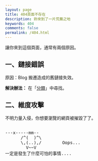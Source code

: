 ```yaml
---
layout: page
title: 404頁面不存在
description: 妳來到了一片荒蕪之地
keywords: 404
comments: false
permalink: /404.html
---
```


讓你來到這個頁面，通常有兩個原因。

## 一、鏈接錯誤

原因：Blog 搬遷造成的舊鏈接失效。

**解決辦法：** 在「[分類](/categories/)」中尋找。

## 二、維度攻擊

不明力量入侵，你想要瀏覽的網頁被摧毀了了。

<!----------------------------------------------------------------
         mm
      /^(  )^\                     Ascii arts included in this page:
      \,(..),/                     - R2D2, provided by: http://www.chris.com/
        V~~V                       - Texts, generated from: http://www.network-science.de/ascii/  
                                   http:// cnfeat.github.io
            
------------------------------------------------------------------>

  <style>
    pre {
          background: none;
          border: none;
    }
  </style>

  <pre>         
---x-----mm--
      /^(  )^\
      \,(..),/        Oops...
        V~~V                     
一定是發生了什麼可怕的事情....
    </pre>
